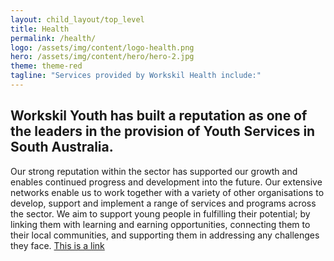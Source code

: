 ```yaml
---
layout: child_layout/top_level
title: Health
permalink: /health/
logo: /assets/img/content/logo-health.png
hero: /assets/img/content/hero/hero-2.jpg
theme: theme-red
tagline: "Services provided by Workskil Health include:"
---
```


<h2>Workskil Youth has built a reputation as one of the leaders in the provision of Youth Services in South Australia.</h2>

Our strong reputation within the sector has supported our growth and enables continued progress and development into the future. Our extensive networks enable us to work together with a variety of other organisations to develop, support and implement a range of services and programs across the sector. We aim to support young people in fulfilling their potential; by linking them with learning and earning opportunities, connecting them to their local communities, and supporting them in addressing any challenges they face. [This is a link](/)